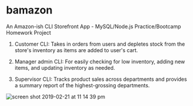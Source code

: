 # bamazon
An Amazon-ish CLI Storefront App - MySQL/Node.js Practice/Bootcamp Homework Project

1. Customer CLI: Takes in orders from users and depletes stock from the store's inventory as items are added to user's cart.

2. Manager admin CLI: For easily checking for low inventory, adding new items, and updating inventory as needed.

3. Supervisor CLI: Tracks product sales across departments and provides a summary report of the highest-grossing departments.



![screen shot 2019-02-21 at 11 14 39 pm](https://user-images.githubusercontent.com/45952436/53223687-648f8180-362f-11e9-8654-90c4094976bc.png)

